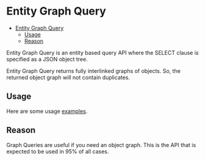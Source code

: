 # Entity Graph Query
<!-- TOC -->

- [Entity Graph Query](#entity-graph-query)
    - [Usage](#usage)
    - [Reason](#reason)

<!-- /TOC -->
Entity Graph Query is an entity based query API where the SELECT clause
is specified as a JSON object tree.

Entity Graph Query returns fully interlinked graphs of objects. So, the
returned object graph will not contain duplicates.

## Usage

Here are some usage [examples](../../examples/query/entity_graph.md).

## Reason

Graph Queries are useful if you need an object graph.  This is the API
that is expected to be used in 95% of all cases.